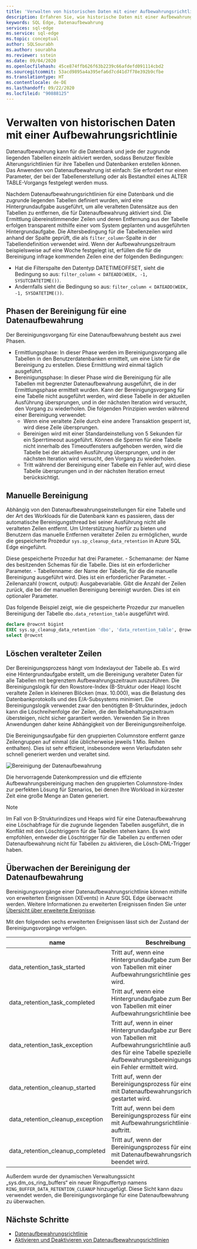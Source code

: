 ```yaml
---
title: 'Verwalten von historischen Daten mit einer Aufbewahrungsrichtlinie: Azure SQL Edge'
description: Erfahren Sie, wie historische Daten mit einer Aufbewahrungsrichtlinie in Azure SQL Edge verwaltet werden können.
keywords: SQL Edge, Datenaufbewahrung
services: sql-edge
ms.service: sql-edge
ms.topic: conceptual
author: SQLSourabh
ms.author: sourabha
ms.reviewer: sstein
ms.date: 09/04/2020
ms.openlocfilehash: 45ce874ffb626f63b2239c66afdefd091114cbd2
ms.sourcegitcommit: 53acd9895a4a395efa6d7cd41d7f78e392b9cfbe
ms.translationtype: HT
ms.contentlocale: de-DE
ms.lasthandoff: 09/22/2020
ms.locfileid: "90888125"
---
```

# <a name="manage-historical-data-with-retention-policy"></a>Verwalten von historischen Daten mit einer Aufbewahrungsrichtlinie

Datenaufbewahrung kann für die Datenbank und jede der zugrunde liegenden Tabellen einzeln aktiviert werden, sodass Benutzer flexible Alterungsrichtlinien für ihre Tabellen und Datenbanken erstellen können. Das Anwenden von Datenaufbewahrung ist einfach: Sie erfordert nur einen Parameter, der bei der Tabellenerstellung oder als Bestandteil eines ALTER TABLE-Vorgangs festgelegt werden muss. 

Nachdem Datenaufbewahrungsrichtlinien für eine Datenbank und die zugrunde liegenden Tabellen definiert wurden, wird eine Hintergrundaufgabe ausgeführt, um alle veralteten Datensätze aus den Tabellen zu entfernen, die für Datenaufbewahrung aktiviert sind. Die Ermittlung übereinstimmender Zeilen und deren Entfernung aus der Tabelle erfolgen transparent mithilfe einer vom System geplanten und ausgeführten Hintergrundaufgabe. Die Altersbedingung für die Tabellenzeilen wird anhand der Spalte geprüft, die als `filter_column`-Spalte in der Tabellendefinition verwendet wird. Wenn der Aufbewahrungszeitraum beispielsweise auf eine Woche festgelegt ist, erfüllen die für die Bereinigung infrage kommenden Zeilen eine der folgenden Bedingungen: 

- Hat die Filterspalte den Datentyp DATETIMEOFFSET, sieht die Bedingung so aus: `filter_column < DATEADD(WEEK, -1, SYSUTCDATETIME())`.
- Andernfalls sieht die Bedingung so aus: `filter_column < DATEADD(WEEK, -1, SYSDATETIME())`.

## <a name="data-retention-cleanup-phases"></a>Phasen der Bereinigung für eine Datenaufbewahrung

Der Bereinigungsvorgang für eine Datenaufbewahrung besteht aus zwei Phasen. 
- Ermittlungsphase: In dieser Phase werden im Bereinigungsvorgang alle Tabellen in den Benutzerdatenbanken ermittelt, um eine Liste für die Bereinigung zu erstellen. Diese Ermittlung wird einmal täglich ausgeführt.
- Bereinigungsphase: In dieser Phase wird die Bereinigung für alle Tabellen mit begrenzter Datenaufbewahrung ausgeführt, die in der Ermittlungsphase ermittelt wurden. Kann der Bereinigungsvorgang für eine Tabelle nicht ausgeführt werden, wird diese Tabelle in der aktuellen Ausführung übersprungen, und in der nächsten Iteration wird versucht, den Vorgang zu wiederholen. Die folgenden Prinzipien werden während einer Bereinigung verwendet:
    - Wenn eine veraltete Zeile durch eine andere Transaktion gesperrt ist, wird diese Zeile übersprungen. 
    - Bereinigen wird mit einer Standardeinstellung von 5 Sekunden für ein Sperrtimeout ausgeführt. Können die Sperren für eine Tabelle nicht innerhalb des Timeoutfensters aufgehoben werden, wird die Tabelle bei der aktuellen Ausführung übersprungen, und in der nächsten Iteration wird versucht, den Vorgang zu wiederholen.
    - Tritt während der Bereinigung einer Tabelle ein Fehler auf, wird diese Tabelle übersprungen und in der nächsten Iteration erneut berücksichtigt.

## <a name="manual-cleanup"></a>Manuelle Bereinigung

Abhängig von den Datenaufbewahrungseinstellungen für eine Tabelle und der Art des Workloads für die Datenbank kann es passieren, dass der automatische Bereinigungsthread bei seiner Ausführung nicht alle veralteten Zeilen entfernt. Um Unterstützung hierfür zu bieten und Benutzern das manuelle Entfernen veralteter Zeilen zu ermöglichen, wurde die gespeicherte Prozedur `sys.sp_cleanup_data_retention` in Azure SQL Edge eingeführt. 

Diese gespeicherte Prozedur hat drei Parameter. 
    - Schemaname: der Name des besitzenden Schemas für die Tabelle. Dies ist ein erforderlicher Parameter. 
    - Tabellenname: der Name der Tabelle, für die die manuelle Bereinigung ausgeführt wird. Dies ist ein erforderlicher Parameter. 
    - Zeilenanzahl (rowcnt, output): Ausgabevariable. Gibt die Anzahl der Zeilen zurück, die bei der manuellen Bereinigung bereinigt wurden. Dies ist ein optionaler Parameter. 

Das folgende Beispiel zeigt, wie die gespeicherte Prozedur zur manuellen Bereinigung der Tabelle `dbo.data_retention_table` ausgeführt wird.

```sql
declare @rowcnt bigint 
EXEC sys.sp_cleanup_data_retention 'dbo', 'data_retention_table', @rowcnt output 
select @rowcnt 
```

## <a name="how-obsolete-rows-are-deleted"></a>Löschen veralteter Zeilen

Der Bereinigungsprozess hängt vom Indexlayout der Tabelle ab. Es wird eine Hintergrundaufgabe erstellt, um die Bereinigung veralteter Daten für alle Tabellen mit begrenztem Aufbewahrungszeitraum auszuführen. Die Bereinigungslogik für den Rowstore-Index (B-Struktur oder Heap) löscht veraltete Zeilen in kleineren Blöcken (max. 10.000), was die Belastung des Datenbankprotokolls und des E/A-Subsystems minimiert. Die Bereinigungslogik verwendet zwar den benötigten B-Strukturindex, jedoch kann die Löschreihenfolge der Zeilen, die den Beibehaltungszeitraum übersteigen, nicht sicher garantiert werden. Verwenden Sie in Ihren Anwendungen daher keine Abhängigkeit von der Bereinigungsreihenfolge.

Die Bereinigungsaufgabe für den gruppierten Columnstore entfernt ganze Zeilengruppen auf einmal (die üblicherweise jeweils 1 Mio. Reihen enthalten). Dies ist sehr effizient, insbesondere wenn Verlaufsdaten sehr schnell generiert werden und veraltet sind.

![Bereinigung der Datenaufbewahrung](./media/data-retention-cleanup/data-retention-cleanup.png)

Die hervorragende Datenkompression und die effiziente Aufbewahrungsbereinigung machen den gruppierten Columnstore-Index zur perfekten Lösung für Szenarios, bei denen Ihre Workload in kürzester Zeit eine große Menge an Daten generiert.

> [!Note]
> Im Fall von B-Strukturindizes und Heaps wird für eine Datenaufbewahrung eine Löschabfrage für die zugrunde liegenden Tabellen ausgeführt, die in Konflikt mit den Löschtriggern für die Tabellen stehen kann. Es wird empfohlen, entweder die Löschtrigger für die Tabellen zu entfernen oder Datenaufbewahrung nicht für Tabellen zu aktivieren, die Lösch-DML-Trigger haben.

## <a name="monitoring-data-retention-cleanup"></a>Überwachen der Bereinigung der Datenaufbewahrung

Bereinigungsvorgänge einer Datenaufbewahrungsrichtlinie können mithilfe von erweiterten Ereignissen (XEvents) in Azure SQL Edge überwacht werden. Weitere Informationen zu erweiterten Ereignissen finden Sie unter [Übersicht über erweiterte Ereignisse](https://docs.microsoft.com/sql/relational-databases/extended-events/extended-events). 

Mit den folgenden sechs erweiterten Ereignissen lässt sich der Zustand der Bereinigungsvorgänge verfolgen. 

| name | Beschreibung |
|------| ------------|
| data_retention_task_started  | Tritt auf, wenn eine Hintergrundaufgabe zum Bereinigen von Tabellen mit einer Aufbewahrungsrichtlinie gestartet wird. |
| data_retention_task_completed  | Tritt auf, wenn eine Hintergrundaufgabe zum Bereinigen von Tabellen mit einer Aufbewahrungsrichtlinie beendet wird. |
| data_retention_task_exception  | Tritt auf, wenn in einer Hintergrundaufgabe zur Bereinigung von Tabellen mit Aufbewahrungsrichtlinie außerhalb des für eine Tabelle speziellen Aufbewahrungsbereinigungsprozesses ein Fehler ermittelt wird. |
| data_retention_cleanup_started  | Tritt auf, wenn der Bereinigungsprozess für eine Tabelle mit Datenaufbewahrungsrichtlinie gestartet wird. |
| data_retention_cleanup_exception  | Tritt auf, wenn bei dem Bereinigungsprozess für eine Tabelle mit Aufbewahrungsrichtlinie ein Fehler auftritt. |
| data_retention_cleanup_completed  | Tritt auf, wenn der Bereinigungsprozess für eine Tabelle mit Datenaufbewahrungsrichtlinie beendet wird. |  

Außerdem wurde der dynamischen Verwaltungssicht „sys.dm_os_ring_buffers“ ein neuer Ringpuffertyp namens `RING_BUFFER_DATA_RETENTION_CLEANUP` hinzugefügt. Diese Sicht kann dazu verwendet werden, die Bereinigungsvorgänge für eine Datenaufbewahrung zu überwachen. 


## <a name="next-steps"></a>Nächste Schritte
- [Datenaufbewahrungsrichtlinie](data-retention-overview.md)
- [Aktivieren und Deaktivieren von Datenaufbewahrungsrichtlinien](data-retention-enable-disable.md)

